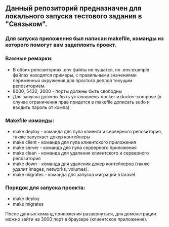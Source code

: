 ## Данный репозиторий предназначен для локального запуска тестового задания в "Связьком".

### Для запуска приложения был написан makefile, команды из которого помогут вам задеплоить проект.

### Важные ремарки: 
- В обоих репозиториях .env файлы не пушатся, но .env.example файлах находятся примеры, с правильными значениями переменных окружения для простого деплоя текущим репозиторием.
- 8000, 5432, 3000 - порты должны быть свободны
- Для запуска должны быть установлены docker и docker-compose (в случае ограничения прав придется в makefile дописать sudo и вводить пароль от компа).

### Makefile команды:
- make deploy - команда для пула клиента и серверного репозитория, также запускает докер контейнеры
- make client - команда для пула клиентского приложения
- make server - команда для пула серверного приложения
- make clean - команда для удаления клиентского и серверного репозитория
- make down - команда для удаления докер контейнеров (также удалит images, networks, volumes).
- make migrates - команда для запуска миграций в laravel

### Порядок для запуска проекта:
- make deploy
- make migrates

После данных команд приложения развернуться, для демонстрации можно зайти на 3000 порт в браузере (клиентское приложение).
